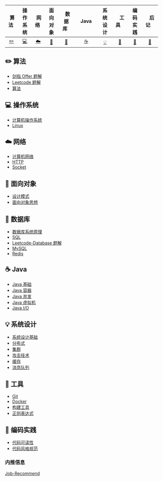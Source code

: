 <!--| Ⅰ | Ⅱ | Ⅲ | Ⅳ | Ⅴ | Ⅵ | Ⅶ | Ⅷ | Ⅸ | Ⅹ |
| :--------: | :---------: | :---------: | :---------: | :---------: | :---------:| :---------: | :-------: | :-------:| :------:|
| 算法[:pencil2:](#pencil2-算法) | 操作系统[:computer:](#computer-操作系统)|网络[:cloud:](#cloud-网络) | 面向对象[:art:](#art-面向对象) |数据库[:floppy_disk:](#floppy_disk-数据库)| Java [:coffee:](#coffee-java)| 系统设计[:bulb:](#bulb-系统设计)| 工具[:wrench:](#wrench-工具)| 编码实践[:watermelon:](#watermelon-编码实践)| 后记[:memo:](#memo-后记) | -->

| &nbsp;算法&nbsp; | 操作系统 | &nbsp;网络&nbsp; | 面向对象 | &nbsp;&nbsp;数据库&nbsp;&nbsp; | &nbsp;&nbsp;&nbsp;Java&nbsp;&nbsp;&nbsp; | 系统设计 | &nbsp;&nbsp;&nbsp;工具&nbsp;&nbsp;&nbsp; | 编码实践 | &nbsp;&nbsp;&nbsp;后记&nbsp;&nbsp;&nbsp; |
| :--------: | :---------: | :---------: | :---------: | :---------: | :---------:| :---------: | :-------: | :-------:| :------:|
| [:pencil2:](#pencil2-算法) | [:computer:](#computer-操作系统)|[:cloud:](#cloud-网络) | [:art:](#art-面向对象) |[:floppy_disk:](#floppy_disk-数据库)|  [:coffee:](#coffee-java)| [:bulb:](#bulb-系统设计)| [:wrench:](#wrench-工具)| [:watermelon:](#watermelon-编码实践)| [:memo:](#memo-后记) |


## :pencil2: 算法

- [剑指 Offer 题解](https://github.com/CyC2018/CS-Notes/blob/master/docs/notes/剑指%20Offer%20题解%20-%20目录.md)
- [Leetcode 题解](https://github.com/CyC2018/CS-Notes/blob/master/docs/notes/Leetcode%20题解%20-%20目录.md)
- [算法](https://github.com/CyC2018/CS-Notes/blob/master/docs/notes/算法%20-%20目录.md)

## :computer: 操作系统

- [计算机操作系统](https://github.com/esmusssein777/CS-Notes/blob/master/docs/notes/%E8%AE%A1%E7%AE%97%E6%9C%BA%E6%93%8D%E4%BD%9C%E7%B3%BB%E7%BB%9F.md)
- [Linux](https://github.com/esmusssein777/CS-Notes/blob/master/docs/notes/Linux.md)

## :cloud: 网络 

- [计算机网络](https://github.com/esmusssein777/CS-Notes/blob/master/docs/notes/%E8%AE%A1%E7%AE%97%E6%9C%BA%E7%BD%91%E7%BB%9C.md)
- [HTTP](https://github.com/esmusssein777/CS-Notes/blob/master/docs/notes/HTTP.md)
- [Socket](https://github.com/esmusssein777/CS-Notes/blob/master/docs/notes/Socket.md)

## :art: 面向对象

- [设计模式](https://github.com/esmusssein777/CS-Notes/blob/master/docs/notes/%E8%AE%BE%E8%AE%A1%E6%A8%A1%E5%BC%8F.md)
- [面向对象思想](https://github.com/esmusssein777/CS-Notes/blob/master/docs/notes/%E9%9D%A2%E5%90%91%E5%AF%B9%E8%B1%A1%E6%80%9D%E6%83%B3.md)

## :floppy_disk: 数据库 

- [数据库系统原理](https://github.com/esmusssein777/CS-Notes/blob/master/docs/notes/%E6%95%B0%E6%8D%AE%E5%BA%93%E7%B3%BB%E7%BB%9F%E5%8E%9F%E7%90%86.md)
- [SQL](https://github.com/esmusssein777/CS-Notes/blob/master/docs/notes/SQL.md)
- [Leetcode-Database 题解](https://github.com/esmusssein777/CS-Notes/blob/master/docs/notes/Leetcode-Database%20%E9%A2%98%E8%A7%A3.md)
- [MySQL](https://github.com/esmusssein777/CS-Notes/blob/master/docs/notes/MySQL.md)
- [Redis](https://github.com/esmusssein777/CS-Notes/blob/master/docs/notes/Redis.md)

## :coffee: Java

- [Java 基础](https://github.com/esmusssein777/CS-Notes/blob/master/docs/notes/Java%20基础.md)
- [Java 容器](https://github.com/esmusssein777/CS-Notes/blob/master/docs/notes/Java%20容器.md)
- [Java 并发](https://github.com/esmusssein777/CS-Notes/blob/master/docs/notes/Java%20并发.md)
- [Java 虚拟机](https://github.com/esmusssein777/CS-Notes/blob/master/docs/notes/Java%20虚拟机.md)
- [Java I/O](https://github.com/esmusssein777/CS-Notes/blob/master/docs/notes/Java%20IO.md)

## :bulb: 系统设计 

- [系统设计基础](https://github.com/esmusssein777/CS-Notes/blob/master/docs/notes/系统设计基础.md)
- [分布式](https://github.com/esmusssein777/CS-Notes/blob/master/docs/notes/分布式.md)
- [集群](https://github.com/esmusssein777/CS-Notes/blob/master/docs/notes/集群.md)
- [攻击技术](https://github.com/esmusssein777/CS-Notes/blob/master/docs/notes/攻击技术.md)
- [缓存](https://github.com/esmusssein777/CS-Notes/blob/master/docs/notes/缓存.md)
- [消息队列](https://github.com/esmusssein777/CS-Notes/blob/master/docs/notes/消息队列.md)

## :wrench: 工具 

- [Git](https://github.com/esmusssein777/CS-Notes/blob/master/docs/notes/Git.md)
- [Docker](https://github.com/esmusssein777/CS-Notes/blob/master/docs/notes/Docker.md)
- [构建工具](https://github.com/esmusssein777/CS-Notes/blob/master/docs/notes/构建工具.md)
- [正则表达式](https://github.com/esmusssein777/CS-Notes/blob/master/docs/notes/正则表达式.md)

## :watermelon: 编码实践 

- [代码可读性](https://github.com/esmusssein777/CS-Notes/blob/master/docs/notes/代码可读性.md)
- [代码风格规范](https://github.com/esmusssein777/CS-Notes/blob/master/docs/notes/代码风格规范.md)


### 内推信息

[Job-Recommend](https://github.com/CyC2018/Job-Recommend)




